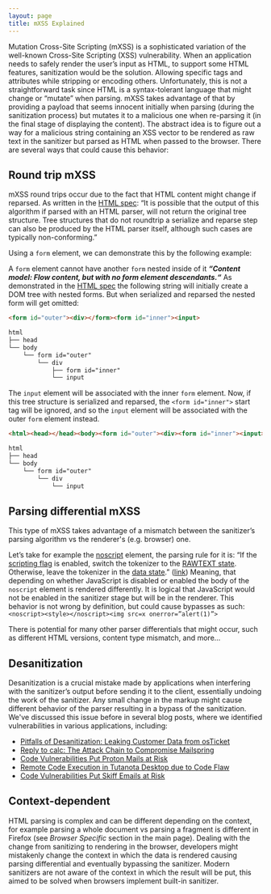 ```yaml
---
layout: page
title: mXSS Explained
---
```


Mutation Cross-Site Scripting (mXSS) is a sophisticated variation of the well-known Cross-Site Scripting (XSS) vulnerability. When an application needs to safely render the user’s input as HTML, to support some HTML features, sanitization would be the solution. Allowing specific tags and attributes while stripping or encoding others. Unfortunately, this is not a straightforward task since HTML is a syntax-tolerant language that might change or “mutate” when parsing. mXSS takes advantage of that by providing a payload that seems innocent initially when parsing (during the sanitization process) but mutates it to a malicious one when re-parsing it (in the final stage of displaying the content).
The abstract idea is to figure out a way for a malicious string containing an XSS vector to be rendered as raw text in the sanitizer but parsed as HTML when passed to the browser. There are several ways that could cause this behavior:

## Round trip mXSS

mXSS round trips occur due to the fact that HTML content might change if reparsed. As written in the [HTML spec](https://html.spec.whatwg.org/multipage/parsing.html#serialising-html-fragments): “It is possible that the output of this algorithm if parsed with an HTML parser, will not return the original tree structure. Tree structures that do not roundtrip a serialize and reparse step can also be produced by the HTML parser itself, although such cases are typically non-conforming.”

Using a `form` element, we can demonstrate this by the following example:

A `form` element cannot have another `form` nested inside of it ***“Content model: Flow content, but with no form element descendants.“***
As demonstrated in the [HTML spec](https://html.spec.whatwg.org/multipage/parsing.html#serialising-html-fragments) the following string will initially create a DOM tree with nested forms. But when serialized and reparsed the nested form will get omitted:
```html
<form id="outer"><div></form><form id="inner"><input>

html
├── head
└── body
    └── form id="outer"
        └── div
            ├── form id="inner"
            └── input
```

The `input` element will be associated with the inner `form` element. Now, if this tree structure is serialized and reparsed, the `<form id="inner">` start tag will be ignored, and so the `input` element will be associated with the outer `form` element instead.
```html
<html><head></head><body><form id="outer"><div><form id="inner"><input></form></div></form></body></html>

html
├── head
└── body
    └── form id="outer"
        └── div
            └── input
```

## Parsing differential mXSS
This type of mXSS takes advantage of a mismatch between the sanitizer’s parsing algorithm vs the renderer's (e.g. browser) one. 

Let’s take for example the [noscript](https://html.spec.whatwg.org/multipage/scripting.html#the-noscript-element) element, the parsing rule for it is: “If the [scripting flag](https://html.spec.whatwg.org/multipage/parsing.html#scripting-flag) is enabled, switch the tokenizer to the [RAWTEXT state](https://html.spec.whatwg.org/multipage/parsing.html#rawtext-state). Otherwise, leave the tokenizer in the [data state](https://html.spec.whatwg.org/multipage/parsing.html#data-state).” ([link](https://html.spec.whatwg.org/multipage/parsing.html#parsing-html-fragments))
Meaning, that depending on whether JavaScript is disabled or enabled the body of the `noscript` element is rendered differently. It is logical that JavaScript would not be enabled in the sanitizer stage but will be in the renderer. This behavior is not wrong by definition, but could cause bypasses as such:
`<noscript><style></noscript><img src=x onerror=”alert(1)”>`

There is potential for many other parser differentials that might occur, such as different HTML versions, content type mismatch, and more…

## Desanitization
Desanitization is a crucial mistake made by applications when interfering with the sanitizer’s output before sending it to the client, essentially undoing the work of the sanitizer. Any small change in the markup might cause different behavior of the parser resulting in a bypass of the sanitization. We've discussed this issue before in several blog posts, where we identified vulnerabilities in various applications, including:

* [Pitfalls of Desanitization: Leaking Customer Data from osTicket](https://www.sonarsource.com/blog/pitfalls-of-desanitization-leaking-customer-data-from-osticket/)
* [Reply to calc: The Attack Chain to Compromise Mailspring](https://www.sonarsource.com/blog/reply-to-calc-the-attack-chain-to-compromise-mailspring)
* [Code Vulnerabilities Put Proton Mails at Risk](https://www.sonarsource.com/blog/code-vulnerabilities-leak-emails-in-proton-mail/)
* [Remote Code Execution in Tutanota Desktop due to Code Flaw](https://www.sonarsource.com/blog/remote-code-execution-in-tutanota-desktop-due-to-code-flaw/)
* [Code Vulnerabilities Put Skiff Emails at Risk](https://www.sonarsource.com/blog/code-vulnerabilities-put-skiff-emails-at-risk/)

## Context-dependent
HTML parsing is complex and can be different depending on the context, for example parsing a whole document vs parsing a fragment is different in Firefox (see *Browser Specific* section in the main page). Dealing with the change from sanitizing to rendering in the browser, developers might mistakenly change the context in which the data is rendered causing parsing differential and eventually bypassing the sanitizer. Modern sanitizers are not aware of the context in which the result will be put, this aimed to be solved when browsers implement built-in sanitizer.
